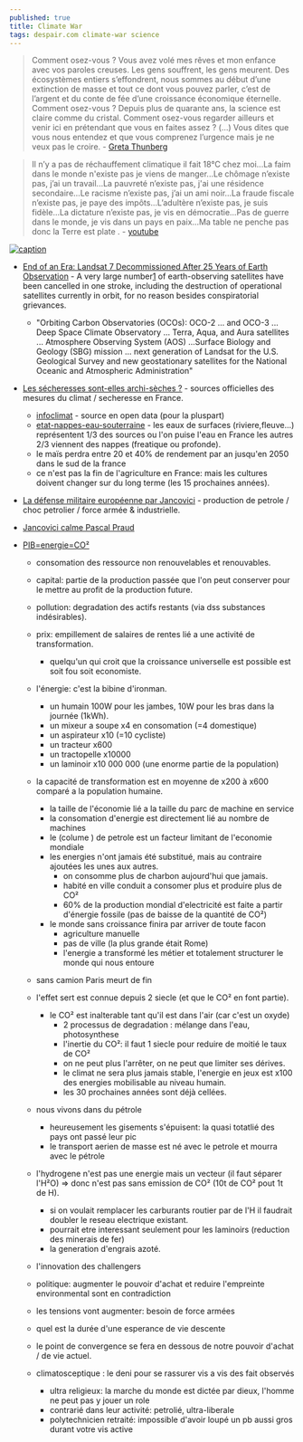```yaml
---
published: true
title: Climate War
tags: despair.com climate-war science
---
```

> Comment osez-vous ? Vous avez volé mes rêves et mon enfance avec vos paroles creuses. Les gens souffrent, les gens meurent. Des écosystèmes entiers s’effondrent, nous sommes au début d’une extinction de masse et tout ce dont vous pouvez parler, c’est de l’argent et du conte de fée d’une croissance économique éternelle. Comment osez-vous ? Depuis plus de quarante ans, la science est claire comme du cristal. Comment osez-vous regarder ailleurs et venir ici en prétendant que vous en faites assez ? (…) Vous dites que vous nous entendez et que vous comprenez l’urgence mais je ne veux pas le croire. - [Greta Thunberg](https://www.lemonde.fr/planete/article/2019/09/23/ouverture-du-sommet-de-l-onu-sur-l-urgence-climatique_6012719_3244.html)


> Il n’y a pas de réchauffement climatique il fait 18°C chez moi...La faim dans le monde n'existe pas je viens de manger...Le chômage n’existe pas, j’ai un travail...La pauvreté n’existe pas, j'ai une résidence secondaire...Le racisme n’existe pas, j’ai un ami noir...La fraude fiscale n’existe pas, je paye des impôts...L’adultère n’existe pas, je suis fidèle...La dictature n’existe pas, je vis en démocratie...Pas de guerre dans le monde, je vis dans un pays en paix...Ma table ne penche pas donc la Terre est plate . - [youtube](https://www.youtube.com/watch?v=keOb0gkXTyc&lc=UgzG81k4jjTKSh3SEMx4AaABAg)

[![caption](https://img.youtube.com/vi/FhBnW7bZHEE/0.jpg)](https://www.youtube.com/watch?v=FhBnW7bZHEE)

- [	End of an Era: Landsat 7 Decommissioned After 25 Years of Earth Observation](https://news.ycombinator.com/item?id=44188248) - A very large number[1](https://www.science.org/content/article/dozens-active-and-planned-nasa-spacecraft-killed-trump-budget-request) of earth-observing satellites have been cancelled in one stroke, including the destruction of operational satellites currently in orbit, for no reason besides conspiratorial grievances. 
	- "Orbiting Carbon Observatories (OCOs): OCO-2 ... and OCO-3 ... Deep Space Climate Observatory ... Terra, Aqua, and Aura satellites ... Atmosphere Observing System (AOS) ...Surface Biology and Geology (SBG) mission ... next generation of Landsat for the U.S. Geological Survey and new geostationary satellites for the National Oceanic and Atmospheric Administration"

- [Les sécheresses sont-elles archi-sèches ?](https://www.youtube.com/watch?v=X5FPzsKCKd0) - sources officielles des mesures du climat / secheresse en France.
	- [infoclimat](https://www.infoclimat.fr/) - source en open data (pour la pluspart)
	- [etat-nappes-eau-souterraine](https://www.brgm.fr/fr/tag/etat-nappes-eau-souterraine) - les eaux de surfaces (riviere,fleuve...) représentent 1/3 des sources ou l'on puise l'eau en France les autres 2/3 viennent des nappes (freatique ou profonde).
	- le maïs perdra entre 20 et 40% de rendement par an jusqu'en 2050 dans le sud de la france 
	- ce n'est pas la fin de l'agriculture en France: mais les cultures doivent changer sur du long terme (les 15 prochaines années).
    
- [La défense militaire européenne par Jancovici](https://youtu.be/sytJfSDTbAI?feature=shared&t=528) - production de petrole / choc petrolier / force armée & industrielle.

- [Jancovici calme Pascal Praud](https://www.youtube.com/watch?v=6Zg1mSPbVBg)
- [ PIB=energie=CO²](https://www.youtube.com/watch?v=LCZQZMpfAWE)
	- consomation des ressource non renouvelables et renouvables.
	- capital: partie de la production passée que l'on peut conserver pour le mettre au profit de la production future.
	- pollution: degradation des actifs restants (via dss substances indésirables).
    - prix: empillement de salaires de rentes lié a une activité de transformation.
    	- quelqu'un qui croit que la croissance universelle est possible est soit fou soit economiste.
    - l'énergie: c'est la bibine d'ironman. 
    	- un humain 100W pour les jambes, 10W pour les bras dans la journée (1kWh).
        - un mixeur a soupe x4 en consomation (=4 domestique)
        - un aspirateur x10 (=10 cycliste)
        - un tracteur  x600
        - un tractopelle x10000
        - un laminoir x10 000 000 (une enorme partie de la population)
    - la capacité de transformation est en moyenne de x200 à x600 comparé a la population humaine.
    	- la taille de l'économie lié a la taille du parc de machine en service
        - la consomation d'energie est directement lié au nombre de machines
        - le (colume ) de petrole est un facteur limitant de l'economie mondiale
        - les energies n'ont jamais été substitué, mais au contraire ajoutées les unes aux autres.
        	- on consomme plus de charbon aujourd'hui que jamais.
            - habité en ville conduit a consomer plus et produire plus de CO²
            - 60% de la production mondial d'electricité est faite a partir d'énergie fossile (pas de baisse de la quantité de CO²)
		- le monde sans croissance finira par arriver de toute facon
			- agriculture manuelle
            - pas de ville (la plus grande était Rome)
            - l'energie a transformé les métier et totalement structurer le monde qui nous entoure
        
	- sans camion Paris meurt de fin
    - l'effet sert est connue depuis 2 siecle (et que le CO² en font partie).
    	- le CO² est inalterable tant qu'il est dans l'air (car c'est un oxyde)
        	- 2 processus de degradation : mélange dans l'eau, photosynthese
            - l'inertie du CO²: il faut 1 siecle pour reduire de moitié le taux de CO²
            - on ne peut plus l'arrêter, on ne peut que limiter ses dérives.
            - le climat ne sera plus jamais stable, l'energie en jeux est x100 des energies mobilisable au niveau humain.
            - les 30 prochaines années sont déjà cellées.
	- nous vivons dans du pétrole
    	- heureusement les gisements s'épuisent: la quasi totatlié des pays ont passé leur pic
        - le transport aerien de masse est né avec le petrole et mourra avec le pétrole
    - l'hydrogene n'est pas une energie mais un vecteur (il faut séparer l'H²O) => donc n'est pas sans emission de CO² (10t de CO² pout 1t de H).
    	- si on voulait remplacer les carburants routier par de l'H il faudrait doubler le reseau electrique existant.
        - pourrait etre interessant seulement pour les laminoirs (reduction des minerais de fer)
        - la generation d'engrais azoté.
	- l'innovation des challengers
    - politique: augmenter le pouvoir d'achat et reduire l'empreinte environmental sont en contradiction
    - les tensions vont augmenter: besoin de force armées
    - quel est la durée d'une esperance de vie descente
    - le point de convergence se fera en dessous de notre pouvoir d'achat / de vie actuel.
    - climatosceptique : le deni pour se rassurer vis a vis des fait observés
    	- ultra religieux: la marche du monde est dictée par dieux, l'homme ne peut pas y jouer un role
        - contrarié dans leur activité: petrolié, ultra-liberale
        - polytechnicien retraité: impossible d'avoir loupé un pb aussi gros durant votre vis active
